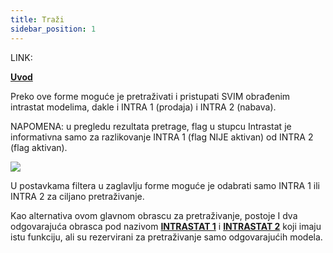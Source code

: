 ```yaml
---
title: Traži
sidebar_position: 1
---
```


LINK:

**[Uvod](/docs/finance-area/declarations/intrastat/general-overview)**

Preko ove forme moguće je pretraživati i pristupati SVIM obrađenim intrastat modelima, dakle i INTRA 1 (prodaja) i INTRA 2 (nabava). 

NAPOMENA: u pregledu rezultata pretrage, flag u stupcu Intrastat je informativna samo za razlikovanje INTRA 1 (flag NIJE aktivan) od INTRA 2 (flag aktivan). 

![](/img/it-it/finance-area/declarations/intrastat/search-intrastat/search/image01.png)

U postavkama filtera u zaglavlju forme moguće je odabrati samo INTRA 1 ili INTRA 2 za ciljano pretraživanje.  

Kao alternativa ovom glavnom obrascu za pretraživanje, postoje I dva odgovarajuća obrasca pod nazivom **[INTRASTAT 1](/docs/finance-area/declarations/intrastat/search-intrastat/intrastat1)** i **[INTRASTAT 2](/docs/finance-area/declarations/intrastat/search-intrastat/intrastat2)** koji imaju istu funkciju, ali su rezervirani za pretraživanje samo odgovarajućih modela. 

 






